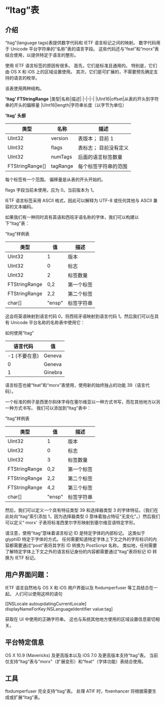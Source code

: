 # “ltag”表
  
## 介绍

“ltag”(language tags)表提供数字代码和 IETF 语言标记之间的映射。 数字代码用于 Unicode 平台字符串的“名称”表的语言字段。 这些代码还与“feat”和“morx”表结合使用，以提供特定于语言的整形。

使用 IETF 语言标签的原因有很多。 首先，它们是标准且通用的。 特别是，它们由 OS X 和 iOS 上的区域设置使用。 其次，它们是可扩展的，不需要预先确定支持的语言的枚举。

该表使用两种结构。


**'ltag' FTStringRange**
|类型|名称|描述|
|-|-|-|
|UInt16|offset|从表的开头到字符串的开头的偏移量
|UInt16|length|字符串长度（以字节为单位）

**'ltag' 头部**

|类型|名称|描述|
|-|-|-|
|UInt32|	version|表版本； 目前 1
|UInt32|	flags|表标志； 目前没有定义
|UInt32|	numTags|后面的语言标签数量
|FTStringRange[]|	tagRange|每个标签字符串的范围

每个标签有一个范围。 偏移量是从表的开头开始的。

flags 字段当前未使用，应为 0。当前版本为 1。

IETF 语言标签采用 ASCII 格式，因此可以解释为 UTF-8 或任何其他与 ASCII 兼容的文本编码。

如果我们有一种同时具有英语和西班牙语名称的字体，我们可以构建以下“ltag”表：

“ltag”样例表

|类型|值|描述|
|-|-|-|
|UInt32|	1|	版本
|UInt32|	0|	标志
|UInt32|	2|	标签数量
|FTStringRange|	0,2|	第一个标签
|FTStringRange|	2,2|	第二个标签
|char[]|	"ensp"|	标签字符串

这会将英语映射到语言代码 0，将西班牙语映射到语言代码 1。然后我们可以在具有 Unicode 平台名称的名称表中使用它：

如何使用“ltag”

|语言代码|值|
|-|-|
|-1 (不要在意)|	Geneva|
|0|	Geneva|
|1|	Ginebra|

语言标签也被“feat”和“morx”表使用，使用新的始终独占的功能 39（语言代码）。

一个标准的例子是西里尔斜体字母在塞尔维亚以一种方式书写，而在其他地方以另一种方式书写。 我们可以添加到“ltag”表中：

“ltag”样例表
 
 |类型|值|描述|
|-|-|-|
|UInt32|	1|	版本
|UInt32|	0|	标志
|UInt32|	3|	标签数量
|FTStringRange|	0,2|	第一个标签
|FTStringRange|	2,2|	第二个标签
|FTStringRange|	4,2|	第三个标签
|char[]|	"ensp"|	标签字符串

然后，我们可以定义一个具有特征类型 39 和选择器类型 3 的字体特征。（我们在此处向“ltag”索引添加 1，因为选择器类型 0 意味着独占特征“无变化”。）然后我们可以定义“ morx' 子表将标准西里尔字形映射到塞尔维亚语特定字形。

请注意，使用“ltag”意味着语言标记 ID 是特定字体的内部标记。 这类似于 glyphID 特定于字体的方式。 任何需要知道特定字体上下文之外的字形标识的内容都需要通过“post”表将其字形 ID 转换为 PostScript 名称。 类似地，任何需要了解特定字体上下文之外的语言标记身份的内容都需要通过“ltag”表将标记 ID 转换为 IETF 标记。

## 用户界面问题：

IETF 语言自然地与 OS X 和 iOS 用户界面以及 ftxdumperfuser 等工具结合在一起。 人们可以使用这样的语句

[[NSLocale autoupdatingCurrentLocale] displayNameForKey:NSLanguageIdentifier value:tag]

获取在 UI 中使用的正确字符串。 这也与系统其他地方使用的区域设置信息密切相关。

## 平台特定信息

OS X 10.9 (Mavericks) 及更高版本以及 iOS 7.0 及更高版本支持“ltag”表。 当前仅支持“ltag”表与“morx”（扩展变形）和“feat”（字体功能）表结合使用。

## 工具

ftxdumperfuser 完全支持“ltag”表。 处理 ATIF 时，ftxenhancer 将根据需要生成或扩展“ltag”表。